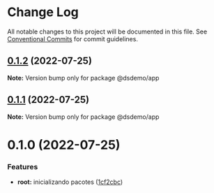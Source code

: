 # Change Log

All notable changes to this project will be documented in this file.
See [Conventional Commits](https://conventionalcommits.org) for commit guidelines.

## [0.1.2](https://github.com/thiagobrolly/dsdemo/compare/@dsdemo/app@0.1.1...@dsdemo/app@0.1.2) (2022-07-25)

**Note:** Version bump only for package @dsdemo/app





## [0.1.1](https://github.com/thiagobrolly/dsdemo/compare/@dsdemo/app@0.1.0...@dsdemo/app@0.1.1) (2022-07-25)

**Note:** Version bump only for package @dsdemo/app





# 0.1.0 (2022-07-25)


### Features

* **root:** inicializando pacotes ([1cf2cbc](https://github.com/thiagobrolly/dsdemo/commit/1cf2cbcec716478e8d394b1b4bd010c5c491cb69))
